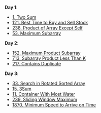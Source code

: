 **Day 1**:
* [1. Two Sum](https://leetcode.com/problems/two-sum/)
* [121. Best Time to Buy and Sell Stock](https://leetcode.com/problems/best-time-to-buy-and-sell-stock/)
* [238. Product of Array Except Self](https://leetcode.com/problems/product-of-array-except-self/)
* [53. Maximum Subarray](https://leetcode.com/problems/maximum-subarray/)

**Day 2**:
* [152. Maximum Product Subarray](https://leetcode.com/problems/maximum-product-subarray/)
* [713. Subarray Product Less Than K](https://leetcode.com/problems/subarray-product-less-than-k/)
* [217. Contains Duplicate](https://leetcode.com/problems/contains-duplicate/)

**Day 3**:
* [33. Search in Rotated Sorted Array](https://leetcode.com/problems/search-in-rotated-sorted-array/)
* [15. 3Sum](https://leetcode.com/problems/3sum/)
* [11. Container With Most Water](https://leetcode.com/problems/container-with-most-water/)
* [239. Sliding Window Maximum](https://leetcode.com/problems/sliding-window-maximum/)
* [1870. Minimum Speed to Arrive on Time](https://leetcode.com/problems/minimum-speed-to-arrive-on-time/)
